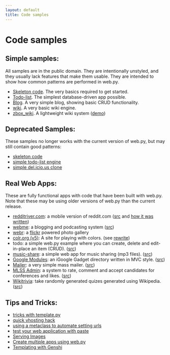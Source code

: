 ```yaml
---
layout: default
title: Code samples
---
```


# Code samples

## Simple samples:
All samples are in the public domain.  They are intentionally unstyled, and they usually lack features that make them usable.  They are intended to show how common patterns are performed in web.py.


* [Skeleton code](/skeleton/0.3). The very basics required to get started.
* [Todo-list](/src/todo-list/0.3). The simplest database-driven app possible.
* [Blog](/src/blog/0.3). A very simple blog, showing basic CRUD functionality.
* [wiki](/src/wiki/0.3). A very basic wiki engine.
* [zbox_wiki](https://github.com/shuge/zbox_wiki). A lightweight wiki system ([demo](http://wiki.shuge-lab.org/zbox-wiki/about-zboxwiki))



## Deprecated Samples:

These samples no longer works with the current version of web.py, but may still contain good patterns:

* [skeleton code](/skeleton/0.2)
* [simple todo-list engine](/src/todo-list/0.2)
* [simple del.icio.us clone](/src/lecker)

## Real Web Apps:

These are fully functional apps with code that have been built with web.py.  Note that these may be using older versions of web.py than the current release.

* [redditriver.com](http://redditriver.com): a mobile version of reddit.com ([src](http://www.catonmat.net/download/redditriver-dot-com-python-source-code.zip) and [how it was written](http://www.catonmat.net/blog/designing-redditriver-dot-com-website/))
* [webme](http://wm.justos.org/txt.intro): a blogging and podcasting system ([src](http://wm.justos.org/static/download/webme-0.2.0.tar.gz))
* [webr](http://www.antrix.net/stuff/webr): a [flickr](http://flickr.com) powered photo gallery
* [colr.org (v5)](http://www.colr.org/): A site for playing with colors. (see [rewrite](http://www.colr.org/rewrite.html))
* todo: a simple web.py example where you can create, delete and edit-in-place an item (CRUD). ([src](http://svn.natalian.org/projects/todo/))
* [music-share](http://github.com/andreisavu/music-share/tree/master): a simple web app for music sharing (mp3 files). ([src](http://github.com/andreisavu/music-share/tree/master))
* [Google Modules](http://www.googlemodules.com): an iGoogle Gadget directory written in MVC style. ([src](http://github.com/alexksikes/googlemodules))
* [Mailer](http://mailer.ksikes.net): a very simple mass mailer. ([src](http://github.com/alexksikes/mailer))
* [MLSS Admin](http://mlss.ksikes.net): a system to rate, comment and accept candidates for conferences and likes. ([src](http://github.com/alexksikes/MLSS))
* [Wikitrivia](http://www.wikitrivia.net): take randomly generated quizes generated using Wikipedia. ([src](http://github.com/alexksikes/wikitrivia))

## Tips and Tricks:

* [tricks with template.py](/template_tricks)
* [quick vhosting hack](/quick_vhosting_hack)
* [using a metaclass to automate setting urls](/MetaClassAutoURLS)
* [test your web application with paste](/testing)
* [Serving Images](/images)
* [Create multiple apps using web.py](/multiple_apps)
* [Templating with Genshi](/src/genshi)